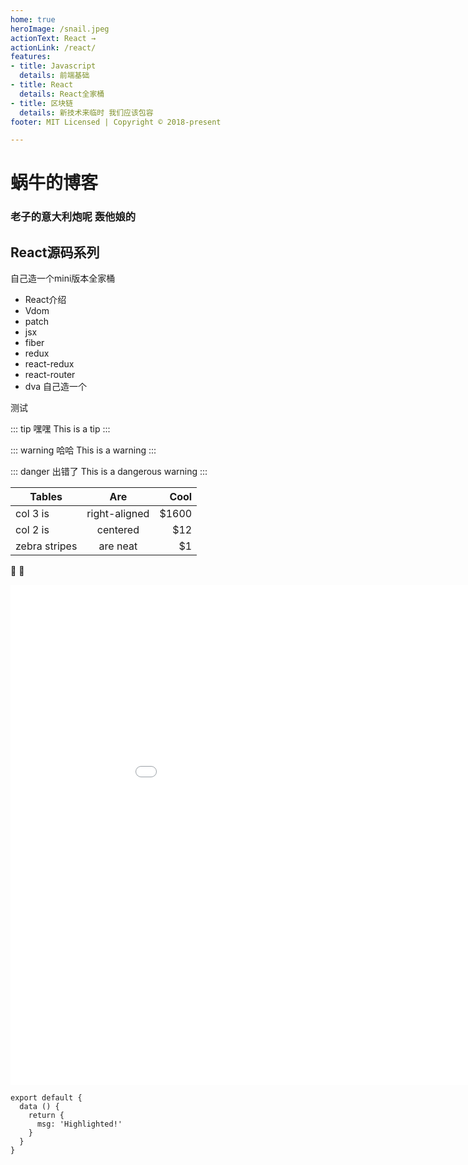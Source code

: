 ```yaml
---
home: true
heroImage: /snail.jpeg
actionText: React →
actionLink: /react/
features:
- title: Javascript
  details: 前端基础
- title: React
  details: React全家桶
- title: 区块链
  details: 新技术来临时 我们应该包容
footer: MIT Licensed | Copyright © 2018-present

---
```


# 蜗牛的博客

### 老子的意大利炮呢 轰他娘的


## React源码系列
自己造一个mini版本全家桶 

* React介绍
* Vdom
* patch
* jsx
* fiber
* redux
* react-redux
* react-router
* dva
自己造一个

测试

::: tip 嘿嘿
This is a tip
:::

::: warning 哈哈
This is a warning
:::

::: danger 出错了
This is a dangerous warning
:::

| Tables        | Are           | Cool  |
| ------------- |:-------------:| -----:|
| col 3 is      | right-aligned | $1600 |
| col 2 is      | centered      |   $12 |
| zebra stripes | are neat      |    $1 |
:tada: :100:


<div>

<iframe width='1000px' height='800px' src="//player.bilibili.com/player.html?aid=24738051&cid=41611121&page=1" scrolling="no" border="0" frameborder="no" framespacing="0" allowfullscreen="true"> </iframe>

</div>
  


``` js{4}
export default {
  data () {
    return {
      msg: 'Highlighted!'
    }
  }
}
```